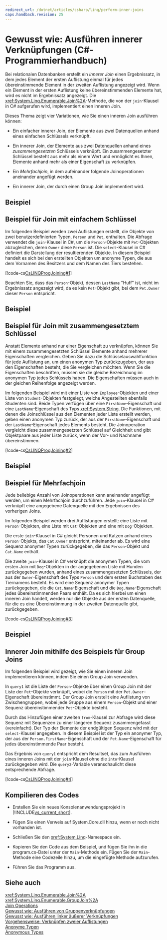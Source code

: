 ```yaml
---
redirect_url: /dotnet/articles/csharp/linq/perform-inner-joins
caps.handback.revision: 25
---
```

# Gewusst wie: Ausf&#252;hren innerer Verkn&#252;pfungen (C#-Programmierhandbuch)
Bei relationalen Datenbanken erstellt ein *innerer Join* einen Ergebnissatz, in dem jedes Element der ersten Auflistung einmal für jedes übereinstimmende Element in der zweiten Auflistung angezeigt wird.  Wenn ein Element in der ersten Auflistung keine übereinstimmenden Elemente hat, wird es nicht im Ergebnissatz angezeigt.  Die <xref:System.Linq.Enumerable.Join%2A>\-Methode, die von der `join`\-Klausel in C\# aufgerufen wird, implementiert einen inneren Join.  
  
 Dieses Thema zeigt vier Variationen, wie Sie einen inneren Join ausführen können:  
  
-   Ein einfacher innerer Join, der Elemente aus zwei Datenquellen anhand eines einfachen Schlüssels verknüpft.  
  
-   Ein innerer Join, der Elemente aus zwei Datenquellen anhand eines *zusammengesetzten*  Schlüssels verknüpft.  Ein zusammengesetzter Schlüssel besteht aus mehr als einem Wert und ermöglicht es Ihnen, Elemente anhand mehr als einer Eigenschaft zu verknüpfen.  
  
-   Ein *Mehrfachjoin*, in dem aufeinander folgende Joinoperationen aneinander angefügt werden.  
  
-   Ein innerer Join, der durch einen Group Join implementiert wird.  
  
## Beispiel  
  
## Beispiel für Join mit einfachem Schlüssel  
 Im folgenden Beispiel werden zwei Auflistungen erstellt, die Objekte von zwei benutzerdefinierten Typen, `Person` und `Pet`, enthalten.  Die Abfrage verwendet die `join`\-Klausel in C\#, um die `Person`\-Objekte mit `Pet`\-Objekten abzugleichen, deren `Owner` diese `Person` ist.  Die `select`\-Klausel in C\# definiert die Darstellung der resultierenden Objekte.  In diesem Beispiel handelt es sich bei den erstellten Objekten um anonyme Typen, die aus dem Vornamen des Besitzers und dem Namen des Tiers bestehen.  
  
 [!code-cs[CsLINQProgJoining#1](../../../csharp/programming-guide/linq-query-expressions/codesnippet/CSharp/how-to-perform-inner-joins_1.cs)]  
  
 Beachten Sie, dass das `Person`\-Objekt, dessen `LastName` "Huff" ist, nicht im Ergebnissatz angezeigt wird, da es kein `Pet`\-Objekt gibt, bei dem `Pet.Owner` dieser `Person` entspricht.  
  
## Beispiel  
  
## Beispiel für Join mit zusammengesetztem Schlüssel  
 Anstatt Elemente anhand nur einer Eigenschaft zu verknüpfen, können Sie mit einem zusammengesetzten Schlüssel Elemente anhand mehrerer Eigenschaften vergleichen.  Geben Sie dazu die Schlüsselauswahlfunktion für jede Auflistung an, um einen anonymen Typ zurückzugeben, der aus den Eigenschaften besteht, die Sie vergleichen möchten.  Wenn Sie die Eigenschaften beschriften, müssen sie die gleiche Bezeichnung im anonymen Typ jedes Schlüssels haben.  Die Eigenschaften müssen auch in der gleichen Reihenfolge angezeigt werden.  
  
 Im folgenden Beispiel wird mit einer Liste von `Employee`\-Objekten und einer Liste von `Student`\-Objekten festgelegt, welche Angestellten ebenfalls Studenten sind.  Beide Typen verfügen über eine `FirstName`\-Eigenschaft und eine `LastName`\-Eigenschaft des Typs <xref:System.String>.  Die Funktionen, mit denen die Joinschlüssel aus den Elementen jeder Liste erstellt werden, geben einen anonymen Typ zurück, der aus der `FirstName`\-Eigenschaft und der `LastName`\-Eigenschaft jedes Elements besteht.  Die Joinoperation vergleicht diese zusammengesetzten Schlüssel auf Gleichheit und gibt Objektpaare aus jeder Liste zurück, wenn der Vor\- und Nachname übereinstimmen.  
  
 [!code-cs[CsLINQProgJoining#2](../../../csharp/programming-guide/linq-query-expressions/codesnippet/CSharp/how-to-perform-inner-joins_2.cs)]  
  
## Beispiel  
  
## Beispiel für Mehrfachjoin  
 Jede beliebige Anzahl von Joinoperationen kann aneinander angefügt werden, um einen Mehrfachjoin durchzuführen.  Jede `join`\-Klausel in C\# verknüpft eine angegebene Datenquelle mit den Ergebnissen des vorherigen Joins.  
  
 Im folgenden Beispiel werden drei Auflistungen erstellt: eine Liste mit `Person`\-Objekten, eine Liste mit `Cat`\-Objekten und eine mit `Dog`\-Objekten.  
  
 Die erste `join`\-Klausel in C\# gleicht Personen und Katzen anhand eines `Person`\-Objekts, das `Cat.Owner` entspricht, miteinander ab.  Es wird eine Sequenz anonymer Typen zurückgegeben, die das `Person`\-Objekt und `Cat.Name` enthält.  
  
 Die zweite `join`\-Klausel in C\# verknüpft die anonymen Typen, die vom ersten Join mit `Dog`\-Objekten in der angegebenen Liste mit Hunden zurückgegeben wurden, anhand eines zusammengesetzten Schlüssels, der aus der `Owner`\-Eigenschaft des Typs `Person` und dem ersten Buchstaben des Tiernamens besteht.  Es wird eine Sequenz anonymer Typen zurückgegeben, die die `Cat.Name`\-Eigenschaft und die `Dog.Name`\-Eigenschaft jedes übereinstimmenden Paars enthält.  Da es sich hierbei um einen inneren Join handelt, werden nur die Objekte aus der ersten Datenquelle, für die es eine Übereinstimmung in der zweiten Datenquelle gibt, zurückgegeben.  
  
 [!code-cs[CsLINQProgJoining#3](../../../csharp/programming-guide/linq-query-expressions/codesnippet/CSharp/how-to-perform-inner-joins_3.cs)]  
  
## Beispiel  
  
## Innerer Join mithilfe des Beispiels für Group Joins  
 Im folgenden Beispiel wird gezeigt, wie Sie einen inneren Join implementieren können, indem Sie einen Group Join verwenden.  
  
 In `query1` ist die Liste der `Person`\-Objekte über einen Group Join mit der Liste der `Pet`\-Objekte verknüpft, wobei die `Person` mit der `Pet.Owner`\-Eigenschaft übereinstimmt.  Der Group Join erstellt eine Auflistung von Zwischengruppen, wobei jede Gruppe aus einem `Person`\-Objekt und einer Sequenz übereinstimmender `Pet`\-Objekte besteht.  
  
 Durch das Hinzufügen einer zweiten `from`\-Klausel zur Abfrage wird diese Sequenz mit Sequenzen zu einer längeren Sequenz zusammengefasst \(vereinfacht\).  Der Typ der Elemente der endgültigen Sequenz wird mit der `select`\-Klausel angegeben.  In diesem Beispiel ist der Typ ein anonymer Typ, der aus der `Person.FirstName`\-Eigenschaft und der `Pet.Name`\-Eigenschaft für jedes übereinstimmende Paar besteht.  
  
 Das Ergebnis von `query1` entspricht dem Resultset, das zum Ausführen eines inneren Joins mit der `join`\-Klausel ohne die `into`\-Klausel zurückgegeben wird.  Die `query2`\-Variable veranschaulicht diese entsprechende Abfrage.  
  
 [!code-cs[CsLINQProgJoining#4](../../../csharp/programming-guide/linq-query-expressions/codesnippet/CSharp/how-to-perform-inner-joins_4.cs)]  
  
## Kompilieren des Codes  
  
-   Erstellen Sie ein neues Konsolenanwendungsprojekt in [!INCLUDE[vs_current_short](~/includes/vs-current-short-md.md)].  
  
-   Fügen Sie einen Verweis auf System.Core.dll hinzu, wenn er noch nicht vorhanden ist.  
  
-   Schließen Sie den <xref:System.Linq>\-Namespace ein.  
  
-   Kopieren Sie den Code aus dem Beispiel, und fügen Sie ihn in die program.cs\-Datei unter der `Main`\-Methode ein.  Fügen Sie der `Main`\-Methode eine Codezeile hinzu, um die eingefügte Methode aufzurufen.  
  
-   Führen Sie das Programm aus.  
  
## Siehe auch  
 <xref:System.Linq.Enumerable.Join%2A>   
 <xref:System.Linq.Enumerable.GroupJoin%2A>   
 [Join Operations](../../../visual-basic/programming-guide/concepts/linq/join-operations.md)   
 [Gewusst wie: Ausführen von Gruppenverknüpfungen](../../../csharp/programming-guide/linq-query-expressions/how-to-perform-grouped-joins.md)   
 [Gewusst wie: Ausführen linker äußerer Verknüpfungen](../../../csharp/programming-guide/linq-query-expressions/how-to-perform-left-outer-joins.md)   
 [Vorgehensweise: Verknüpfen zweier Auflistungen](../Topic/How%20to:%20Join%20Two%20Collections%20\(C%23\)%20\(LINQ%20to%20XML\).md)   
 [Anonyme Typen](../../../csharp/programming-guide/classes-and-structs/anonymous-types.md)   
 [Anonymous Types](../../../visual-basic/programming-guide/language-features/objects-and-classes/anonymous-types.md)